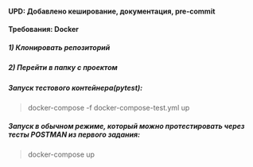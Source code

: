 #### UPD: Добавлено кеширование, документация, pre-commit
#### Требования: Docker
##### 1) Клонировать репозиторий
##### 2) Перейти в папку с проектом
##### Запуск тестового контейнера(pytest):
> docker-compose -f docker-compose-test.yml up
##### Запуск в обычном режиме, который можно протестировать через тесты POSTMAN из первого задания:
> docker-compose up

